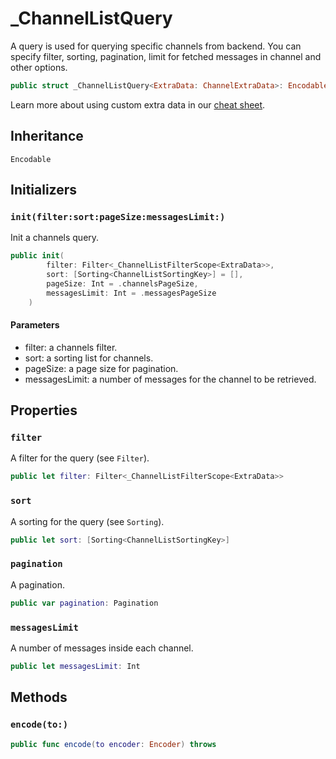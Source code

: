 # \_ChannelListQuery

A query is used for querying specific channels from backend.
You can specify filter, sorting, pagination, limit for fetched messages in channel and other options.

``` swift
public struct _ChannelListQuery<ExtraData: ChannelExtraData>: Encodable 
```

> 

Learn more about using custom extra data in our [cheat sheet](https://github.com/GetStream/stream-chat-swift/wiki/Cheat-Sheet#working-with-extra-data).

## Inheritance

`Encodable`

## Initializers

### `init(filter:sort:pageSize:messagesLimit:)`

Init a channels query.

``` swift
public init(
        filter: Filter<_ChannelListFilterScope<ExtraData>>,
        sort: [Sorting<ChannelListSortingKey>] = [],
        pageSize: Int = .channelsPageSize,
        messagesLimit: Int = .messagesPageSize
    ) 
```

#### Parameters

  - filter: a channels filter.
  - sort: a sorting list for channels.
  - pageSize: a page size for pagination.
  - messagesLimit: a number of messages for the channel to be retrieved.

## Properties

### `filter`

A filter for the query (see `Filter`).

``` swift
public let filter: Filter<_ChannelListFilterScope<ExtraData>>
```

### `sort`

A sorting for the query (see `Sorting`).

``` swift
public let sort: [Sorting<ChannelListSortingKey>]
```

### `pagination`

A pagination.

``` swift
public var pagination: Pagination
```

### `messagesLimit`

A number of messages inside each channel.

``` swift
public let messagesLimit: Int
```

## Methods

### `encode(to:)`

``` swift
public func encode(to encoder: Encoder) throws 
```
